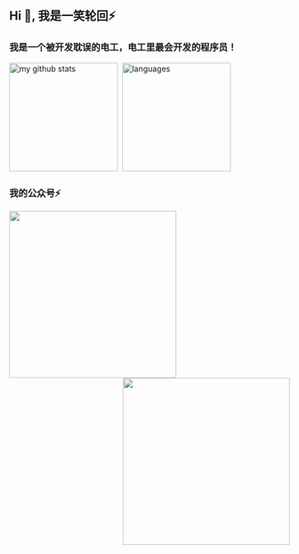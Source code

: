 <h2 align="left">Hi 👋, 我是一笑轮回⚡</h2>
<h3 align="left">我是一个被开发耽误的电工，电工里最会开发的程序员！</h3>

<!-- <p align="left">
  <img src="https://github-readme-stats.vercel.app/api?username=yixiaolunhui&show_icons=true&theme=tokyonight" alt="my github stats" width="420"/>&nbsp;
  <img src="https://github-readme-stats.vercel.app/api/top-langs/?username=yixiaolunhui&layout=compact&theme=tokyonight" alt="languages" height="165" />
</p> -->

<p align="left">
  <img src="https://github-readme-stats.vercel.app/api?username=yixiaolunhui" alt="my github stats" height="195"  />&nbsp;
  <img src="https://github-readme-stats.vercel.app/api/top-langs/?username=yixiaolunhui" alt="languages"  height="195"  />
</p>



<!-- 
<p  align="center">&nbsp;<img align="center" src="https://github-readme-stats.vercel.app/api?username=yixiaolunhui&show_icons=true&locale=en" alt="yixiaolunhui" /></p> -->

<h3 align="left">我的公众号⚡</h3>
<div align="left"><img src="https://files.mdnice.com/user/34651/e711bfe9-b759-47c9-82ad-f01e4f33d96d.jpg" data-img="1" width="300" height="300"></img>
<div align="right"><img src="https://files.mdnice.com/user/34651/e7076f06-61c6-46bb-a682-14dc24ce6f87.png" data-img="1" width="300" height="300"></img>

</div>






